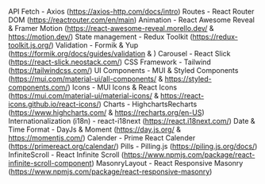 API Fetch - Axios (https://axios-http.com/docs/intro)
Routes - React Router DOM (https://reactrouter.com/en/main)
Animation - React Awesome Reveal & Framer Motion (https://react-awesome-reveal.morello.dev/ & https://motion.dev/)
State management - Redux Toolkit (https://redux-toolkit.js.org/)
Validation - Formik & Yup (https://formik.org/docs/guides/validation & )
Carousel - React Slick (https://react-slick.neostack.com/)
CSS Framework - Tailwind (https://tailwindcss.com/) 
UI Components - MUI & Styled Components (https://mui.com/material-ui/all-components/ & https://styled-components.com/)
Icons - MUI Icons & React Icons (https://mui.com/material-ui/material-icons/ & https://react-icons.github.io/react-icons/)
Charts - HighchartsRecharts (https://www.highcharts.com/ & https://recharts.org/en-US)
Internationalization (i18n) - react-i18next (https://react.i18next.com/)
Date & Time Format - DayJs & Moment (https://day.js.org/ & https://momentjs.com/)
Calender - Prime React Calender (https://primereact.org/calendar/)
Pills - Pilling.js (https://piling.js.org/docs/)
InfiniteScroll - React Infinite Scroll (https://www.npmjs.com/package/react-infinite-scroll-component)
MasonryLayout - React Responsive Masonry (https://www.npmjs.com/package/react-responsive-masonry)